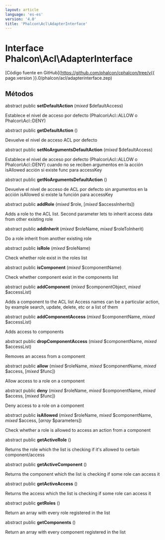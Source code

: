 ```yaml
---
layout: article
language: 'es-es'
version: '4.0'
title: 'Phalcon\Acl\AdapterInterface'
---
```

# Interface **Phalcon\Acl\AdapterInterface**

[Código fuente en GitHub](https://github.com/phalcon/cphalcon/tree/v{{ page.version }}.0/phalcon/acl/adapterinterface.zep)

## Métodos

abstract public **setDefaultAction** (*mixed* $defaultAccess)

Establece el nivel de acceso por defecto (Phalcon\Acl::ALLOW o Phalcon\Acl::DENY)

abstract public **getDefaultAction** ()

Devuelve el nivel de acceso ACL por defecto

abstract public **setNoArgumentsDefaultAction** (*mixed* $defaultAccess)

Establece el nivel de acceso por defecto (Phalcon\Acl::ALLOW o Phalcon\Acl::DENY) cuando no se reciben argumentos en la acción isAllowed acción si existe func para accessKey

abstract public **getNoArgumentsDefaultAction** ()

Devuelve el nivel de acceso de ACL por defecto sin argumentos en la acción isAllowed si existe la función para accessKey

abstract public **addRole** (*mixed* $role, [*mixed* $accessInherits])

Adds a role to the ACL list. Second parameter lets to inherit access data from other existing role

abstract public **addInherit** (*mixed* $roleName, *mixed* $roleToInherit)

Do a role inherit from another existing role

abstract public **isRole** (*mixed* $roleName)

Check whether role exist in the roles list

abstract public **isComponent** (*mixed* $componentName)

Check whether component exist in the components list

abstract public **addComponent** (*mixed* $componentObject, *mixed* $accessList)

Adds a component to the ACL list Access names can be a particular action, by example search, update, delete, etc or a list of them

abstract public **addComponentAccess** (*mixed* $componentName, *mixed* $accessList)

Adds access to components

abstract public **dropComponentAccess** (*mixed* $componentName, *mixed* $accessList)

Removes an access from a component

abstract public **allow** (*mixed* $roleName, *mixed* $componentName, *mixed* $access, [*mixed* $func])

Allow access to a role on a component

abstract public **deny** (*mixed* $roleName, *mixed* $componentName, *mixed* $access, [*mixed* $func])

Deny access to a role on a component

abstract public **isAllowed** (*mixed* $roleName, *mixed* $componentName, *mixed* $access, [*array* $parameters])

Check whether a role is allowed to access an action from a component

abstract public **getActiveRole** ()

Returns the role which the list is checking if it's allowed to certain component/access

abstract public **getActiveComponent** ()

Returns the component which the list is checking if some role can access it

abstract public **getActiveAccess** ()

Returns the access which the list is checking if some role can access it

abstract public **getRoles** ()

Return an array with every role registered in the list

abstract public **getComponents** ()

Return an array with every component registered in the list